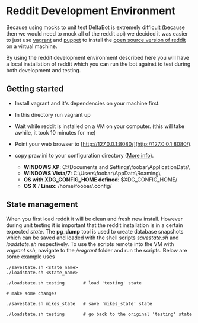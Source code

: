 # Reddit Development Environment

Because using mocks to unit test DeltaBot is extremely difficult (because then we would need to mock all of the reddit api) we decided it was easier to just use [vagrant](http://www.vagrantup.com/) and [puppet](https://puppetlabs.com/) to install the [open source version of reddit](https://github.com/reddit/reddit) on a virtual machine.

By using the reddit development environment described here you will have a local installation of reddit which you can run the bot against to test during both development and testing.

## Getting started

- Install vagrant and it's dependencies on your machine first.

- In this directory run
    vagrant up

- Wait while reddit is installed on a VM on your computer. (this will take awhile, it took 10 minutes for me)

- Point your web browser to [http://127.0.0.1:8080/](http://127.0.0.1:8080/).

- copy praw.ini to your configuration directory ([More info](https://github.com/praw-dev/praw/blob/master/docs/pages/configuration_files.rst)).

    * **WINDOWS XP**: C:\\Documents and Settings\\foobar\\ApplicationData\\
    * **WINDOWS Vista/7**: C:\\Users\\foobar\\AppData\\Roaming\\
    * **OS with XDG_CONFIG_HOME defined**: $XDG_CONFIG_HOME/
    * **OS X** / **Linux**: /home/foobar/.config/

## State management

When you first load reddit it will be clean and fresh new install.  However during unit testing it is important that the reddit installation is in a certain expected _state_.  The __pg_dump__ tool is used to create database snapshots which can be saved and loaded with the shell scripts _savestate.sh_ and _loadstate.sh_ respectively.  To use the scripts remote into the VM with _vagrant ssh_, navigate to the _/vagrant_ folder and run the scripts.  Below are some example uses

    ./savestate.sh <state_name>
    ./loadstate.sh <state_name>

    ./loadstate.sh testing       # load 'testing' state

    # make some changes

    ./savestate.sh mikes_state   # save 'mikes_state' state

    ./loadstate.sh testing       # go back to the original 'testing' state
